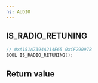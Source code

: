 ```yaml
---
ns: AUDIO
---
```

## IS_RADIO_RETUNING

```c
// 0xA151A7394A214E65 0xCF29097B
BOOL IS_RADIO_RETUNING();
```


## Return value
